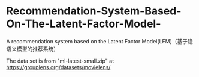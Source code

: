 # Recommendation-System-Based-On-The-Latent-Factor-Model-
A recommendation system based on the Latent Factor Model(LFM)（基于隐语义模型的推荐系统）

The data set is from "ml-latest-small.zip" at https://grouplens.org/datasets/movielens/



